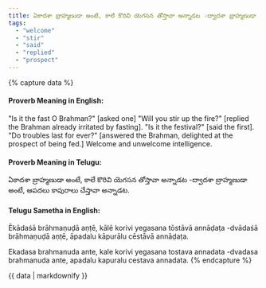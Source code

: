 ```yaml
---
title: ఏకాదశా బ్రాహ్మణుడా అంటే, కాలే కొరివి యెగసన తోస్తావా అన్నాడట -ద్వాదశా బ్రాహ్మణుడా అంటే, ఆపదలు కాపురాలు చేస్తావా అన్నాడట.
tags:
  - "welcome"
  - "stir"
  - "said"
  - "replied"
  - "prospect"
---
```


{% capture data %}
#### Proverb Meaning in English:
"Is it the fast O Brahman?" [asked one] "Will you stir up the fire?" [replied the Brahman already irritated by fasting]. "Is it the festival?" [said the first]. "Do troubles last for ever?" [answered the Brahman, delighted at the prospect of being fed.]
Welcome and unwelcome intelligence.

#### Proverb Meaning in Telugu:
ఏకాదశా బ్రాహ్మణుడా అంటే, కాలే కొరివి యెగసన తోస్తావా అన్నాడట -ద్వాదశా బ్రాహ్మణుడా అంటే, ఆపదలు కాపురాలు చేస్తావా అన్నాడట.

#### Telugu Sametha in English:
Ēkādaśā brāhmaṇuḍā aṇṭē, kālē korivi yegasana tōstāvā annāḍaṭa -dvādaśā brāhmaṇuḍā aṇṭē, āpadalu kāpurālu cēstāvā annāḍaṭa.

Ekadasa brahmanuda ante, kale korivi yegasana tostava annadata -dvadasa brahmanuda ante, apadalu kapuralu cestava annadata.
{% endcapture %}

{{ data | markdownify }}

